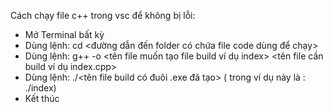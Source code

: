 Cách chạy file c++ trong vsc để không bị lỗi:
- Mở Terminal bất kỳ
- Dùng lệnh: cd <đường dẫn đến folder có chứa file code dùng để chạy>
- Dùng lệnh: g++ -o <tên file muốn tạo file build ví dụ index> <tên file cần build ví dụ index.cpp>
- Dùng lệnh: ./<tên file build có đuôi .exe đã tạo> ( trong ví dụ này là : ./index)
- Kết thúc
